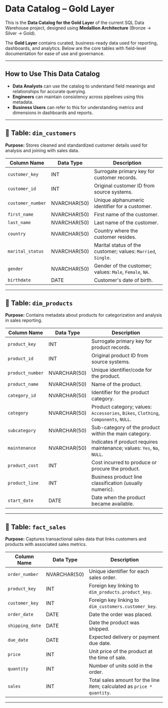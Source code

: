 # Data Catalog – Gold Layer

This is the **Data Catalog for the Gold Layer** of the current SQL Data Warehouse project, designed using **Medallion Architecture** (Bronze → Silver → Gold).

The **Gold Layer** contains curated, business-ready data used for reporting, dashboards, and analytics. Below are the core tables with field-level documentation for ease of use and governance.

---

## How to Use This Data Catalog

- **Data Analysts** can use the catalog to understand field meanings and relationships for accurate querying.  
- **Engineers** can maintain consistency across pipelines using this metadata.  
- **Business Users** can refer to this for understanding metrics and dimensions in dashboards and reports.  

---

## 📂 Table: `dim_customers`

**Purpose:** Stores cleaned and standardized customer details used for analysis and joining with sales data.

| **Column Name**   | **Data Type** | **Description**                                              |
| ----------------- | ------------- | ------------------------------------------------------------ |
| `customer_key`    | INT           | Surrogate primary key for customer records.                  |
| `customer_id`     | INT           | Original customer ID from source systems.                    |
| `customer_number` | NVARCHAR(50)  | Unique alphanumeric identifier for a customer.               |
| `first_name`      | NVARCHAR(50)  | First name of the customer.                                  |
| `last_name`       | NVARCHAR(50)  | Last name of the customer.                                   |
| `country`         | NVARCHAR(50)  | Country where the customer resides.                          |
| `marital_status`  | NVARCHAR(50)  | Marital status of the customer; values: `Married`, `Single`. |
| `gender`          | NVARCHAR(50)  | Gender of the customer; values: `Male`, `Female`, `NA`.      |
| `birthdate`       | DATE          | Customer's date of birth.                                    |

---

## 📂 Table: `dim_products`

**Purpose:** Contains metadata about products for categorization and analysis in sales reporting.

| **Column Name**  | **Data Type** | **Description**                                                                     |
| ---------------- | ------------- | ----------------------------------------------------------------------------------- |
| `product_key`    | INT           | Surrogate primary key for product records.                                          |
| `product_id`     | INT           | Original product ID from source systems.                                            |
| `product_number` | NVARCHAR(50)  | Unique identifier/code for the product.                                             |
| `product_name`   | NVARCHAR(50)  | Name of the product.                                                                |
| `category_id`    | NVARCHAR(50)  | Identifier for the product category.                                                |
| `category`       | NVARCHAR(50)  | Product category; values: `Accessories`, `Bikes`, `Clothing`, `Components`, `NULL`. |
| `subcategory`    | NVARCHAR(50)  | Sub-category of the product within the main category.                               |
| `maintenance`    | NVARCHAR(50)  | Indicates if product requires maintenance; values: `Yes`, `No`, `NULL`.            |
| `product_cost`   | INT           | Cost incurred to produce or procure the product.                                    |
| `product_line`   | INT           | Business product line classification (usually numeric).                             |
| `start_date`     | DATE          | Date when the product became available.                                             |

---

## 📂 Table: `fact_sales`

**Purpose:** Captures transactional sales data that links customers and products with associated sales metrics.

| **Column Name** | **Data Type** | **Description**                                                         |
| --------------- | ------------- | ----------------------------------------------------------------------- |
| `order_number`  | NVARCHAR(50)  | Unique identifier for each sales order.                                 |
| `product_key`   | INT           | Foreign key linking to `dim_products.product_key`.                      |
| `customer_key`  | INT           | Foreign key linking to `dim_customers.customer_key`.                    |
| `order_date`    | DATE          | Date the order was placed.                                              |
| `shipping_date` | DATE          | Date the product was shipped.                                           |
| `due_date`      | DATE          | Expected delivery or payment due date.                                  |
| `price`         | INT           | Unit price of the product at the time of sale.                          |
| `quantity`      | INT           | Number of units sold in the order.                                      |
| `sales`         | INT           | Total sales amount for the line item; calculated as `price * quantity`. |

---

